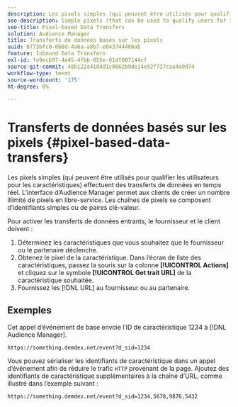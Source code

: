 ```yaml
---
description: Les pixels simples (qui peuvent être utilisés pour qualifier les utilisateurs pour les caractéristiques) effectuent des transferts de données en temps réel. L’interface d’Audience Manager permet aux clients de créer un nombre illimité de pixels en libre-service. Les chaînes de pixels se composent d’identifiants simples ou de paires clé-valeur.
seo-description: Simple pixels (that can be used to qualify users for traits) perform real-time data transfers. The Audience Manager interface lets clients create any number of pixels on a self-service basis. Pixel strings consist of simple IDs or key-value pairs.
seo-title: Pixel-based Data Transfers
solution: Audience Manager
title: Transferts de données basés sur les pixels
uuid: 8773bfc0-6b8d-4a6a-a8b7-e043744486ab
feature: Inbound Data Transfers
exl-id: fe9ecb97-4a45-4fbb-855e-01df007144cf
source-git-commit: 48b122a4184d1c0662b9de14e92f727caa4a9d74
workflow-type: tm+mt
source-wordcount: '175'
ht-degree: 0%

---
```


# Transferts de données basés sur les pixels {#pixel-based-data-transfers}

Les pixels simples (qui peuvent être utilisés pour qualifier les utilisateurs pour les caractéristiques) effectuent des transferts de données en temps réel. L’interface d’Audience Manager permet aux clients de créer un nombre illimité de pixels en libre-service. Les chaînes de pixels se composent d’identifiants simples ou de paires clé-valeur.

<!-- c_rt_inbound_pixel_transfers.xml -->

Pour activer les transferts de données entrants, le fournisseur et le client doivent :

1. Déterminez les caractéristiques que vous souhaitez que le fournisseur ou le partenaire déclenche.
1. Obtenez le pixel de la caractéristique. Dans l’écran de liste des caractéristiques, passez la souris sur la colonne **[!UICONTROL Actions]** et cliquez sur le symbole **[!UICONTROL Get trait URL]** de la caractéristique souhaitée.
1. Fournissez les [!DNL URL] au fournisseur ou au partenaire.

## Exemples

Cet appel d’événement de base envoie l’ID de caractéristique 1234 à [!DNL Audience Manager].

```
https://something.demdex.net/event?d_sid=1234
```

Vous pouvez sérialiser les identifiants de caractéristique dans un appel d’événement afin de réduire le trafic `HTTP` provenant de la page. Ajoutez des identifiants de caractéristique supplémentaires à la chaîne d’URL, comme illustré dans l’exemple suivant :

```
https://something.demdex.net/event?d_sid=1234,5678,9876,5432
```
